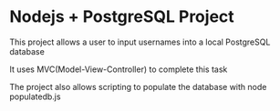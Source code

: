 # Nodejs + PostgreSQL Project
This project allows a user to input usernames into a local PostgreSQL database 

It uses MVC(Model-View-Controller) to complete this task

The project also allows scripting to populate the database with node populatedb.js

